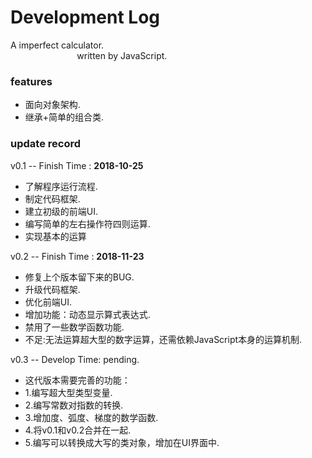 # Development Log
<span>A imperfect calculator.</span></br>
<span>&nbsp;&nbsp;&nbsp;&nbsp;&nbsp;&nbsp;&nbsp;&nbsp;&nbsp;&nbsp;&nbsp;&nbsp;&nbsp;&nbsp;&nbsp;&nbsp;&nbsp;&nbsp;&nbsp;&nbsp;&nbsp;&nbsp;&nbsp;&nbsp;&nbsp;&nbsp;&nbsp;written by JavaScript.</span>
<h3>features</h3>

<ul>
  <li>面向对象架构.</li>
  <li>继承+简单的组合类.</li>
</ul>
<h3>update record</h3>

<p>v0.1 -- Finish Time : <strong>2018-10-25</strong></p>
<ul>
  <li>了解程序运行流程.</li>
  <li>制定代码框架.</li>
  <li>建立初级的前端UI.</>
  <li>编写简单的左右操作符四则运算.</li>
  <li>实现基本的运算</li>
</ul>
<p>v0.2 -- Finish Time : <strong>2018-11-23</strong></p>
<ul>
  <li>修复上个版本留下来的BUG.</li>
  <li>升级代码框架.</li>
  <li>优化前端UI.</>
  <li>增加功能：动态显示算式表达式.</li>
  <li>禁用了一些数学函数功能.</li>
  <li>不足:无法运算超大型的数字运算，还需依赖JavaScript本身的运算机制.</li>
</ul>
<p>v0.3 -- Develop Time: pending.</p>
<ul>
  <li>这代版本需要完善的功能：</li>
  <li> 1.编写超大型类型变量.</li>
  <li> 2.编写常数对指数的转换.</li>
  <li> 3.增加度、弧度、梯度的数学函数.</li>
  <li> 4.将v0.1和v0.2合并在一起.</li>
  <li> 5.编写可以转换成大写的类对象，增加在UI界面中.</li>
</ul>
